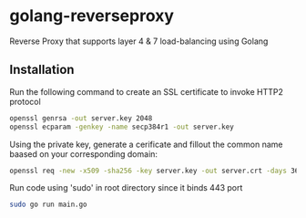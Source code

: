 # golang-reverseproxy
Reverse Proxy that supports layer 4 &amp; 7 load-balancing using Golang

## Installation
Run the following command to create an SSL certificate to invoke HTTP2 protocol
```bash
openssl genrsa -out server.key 2048
openssl ecparam -genkey -name secp384r1 -out server.key
```

Using the private key, generate a cerificate and fillout the common name baased on your corresponding domain:
```bash
openssl req -new -x509 -sha256 -key server.key -out server.crt -days 3650
```

Run code using 'sudo' in root directory since it binds 443 port
```bash
sudo go run main.go
```